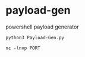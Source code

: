 # payload-gen
 powershell payload generator 

 ```
 python3 Payload-Gen.py

 ```


 ```
 nc -lnvp PORT
 ```
